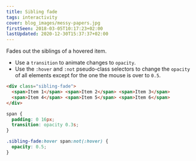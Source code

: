 ```yaml
---
title: Sibling fade
tags: interactivity
cover: blog_images/messy-papers.jpg
firstSeen: 2018-03-05T10:17:23+02:00
lastUpdated: 2020-12-30T15:37:37+02:00
---
```


Fades out the siblings of a hovered item.

- Use a `transition` to animate changes to `opacity`.
- Use the `:hover` and `:not` pseudo-class selectors to change the `opacity` of all elements except for the one the mouse is over to `0.5`.

```html
<div class="sibling-fade">
  <span>Item 1</span> <span>Item 2</span> <span>Item 3</span>
  <span>Item 4</span> <span>Item 5</span> <span>Item 6</span>
</div>
```

```css
span {
  padding: 0 16px;
  transition: opacity 0.3s;
}

.sibling-fade:hover span:not(:hover) {
  opacity: 0.5;
}
```

